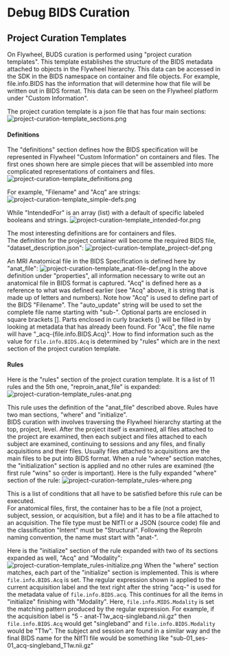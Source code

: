 # Debug BIDS Curation

## Project Curation Templates

On Flywheel, BUDS curation is performed using "project curation templates".  This template establishes the structure of the BIDS metadata attached to objects in the Flywheel hierarchy.  This data can be accessed in the SDK in the BIDS namespace on container and file objects.  For example, file.info.BIDS has the information that will determine how that file will be written out in BIDS format.  This data can be seen on the Flywheel platform under "Custom Information".

The project curation template is a json file that has four main sections:
![project-curation-template_sections.png](pics/template/project-curation-template_sections.png)

#### Definitions
The "definitions" section defines how the BIDS specification will be represented in Flywheel "Custom Information" on containers and files.  The first ones shown here are simple pieces that will be assembled into more complicated representations of containers and files.
![project-curation-template_definitions.png](pics/template/project-curation-template_definitions.png)

For example, "Filename" and "Acq" are strings:
![project-curation-template_simple-defs.png](pics/template/project-curation-template_simiple-defs.png)

While "IntendedFor" is an array (list) with a default of specific labeled booleans and strings.
![project-curation-template_intended-for.png](pics/template/project-curation-template_intended-for.png)

The most interesting definitions are for containers and files.  
The definition for the project container will become the required BIDS file, "dataset_description.json":
![project-curation-template_project-def.png](pics/template/project-curation-template_project-def.png)

An MRI Anatomical file in the BIDS Specification is defined here by "anat_file":
![project-curation-template_anat-file-def.png](pics/template/project-curation-template_anat-file-def.png)
In the above definition under "properties", all information necessary to write out an anatomical file in BIDS format is captured. "Acq" is defined here as a reference to what was defined earlier (see "Acq" above, it is string that is made up of letters and numbers).
Note how "Acq" is used to define part of the BIDS "Filename".  The "auto_update" string will be used to set the complete file name starting with "sub-".  Optional parts are enclosed in square brackets [].  Parts enclosed in curly brackets {} will be filled in by looking at metadata that has already been found.  For "Acq", the file name will have "_acq-{file.info.BIDS.Acq}".  How to find information such as the value for `file.info.BIDS.Acq` is determined by "rules" which are in the next section of the project curation template.

#### Rules

Here is the "rules" section of the project curation template.  It is a list of 11 rules and the 5th one, "reproin_anat_file" is expanded:
![project-curation-template_rules-anat.png](pics/template/project-curation-template_rules-anat.png)

This rule uses the definition of the "anat_file" described above.  Rules have two man sections, "where" and "initialize".  
BIDS curation with involves traversing the Flywheel hierarchy starting at the top, project, level.  After the project itself is examined, all files attached to the project are examined, then each subject and files attached to each subject are examined, continuing to sessions and any files, and finally acquisitions and their files.  Usually files attached to acquisitions are the main files to be put into BIDS format.  When a rule "where" section matches, the "initialization" section is applied and no other rules are examined (the first rule "wins" so order is important).
Here is the fully expanded "where" section of the rule:
![project-curation-template_rules-where.png](pics/template/project-curation-template_rules-where.png)

This is a list of conditions that all have to be satisfied before this rule can be executed.  
For anatomical files, first, the container has to be a file (not a project, subject, session, or acquisition, but a file) and it has to be a file attached to an acquisition.  The file type must be NIfTI or a JSON (source code) file and the classification "Intent" must be "Structural".  Following the ReproIn naming convention, the name must start with "anat-".

Here is the "initialize" section of the rule expanded with two of its sections expanded as well, "Acq" and "Modality":
![project-curation-template_rules-initialize.png](pics/template/project-curation-template_rules-initialize.png)
When the "where" section matches, each part of the "initialize" section is implemented.  This is where `file.info.BIDS.Acq` is set.  The regular expression shown is applied to the current acquisition label and the text right after the string "acq-" is used for the metadata value of `file.info.BIDS.acq`.  This continues for all the items in "initialize" finishing with "Modality".  Here, `file.info.MIDS.Modality` is set the matching pattern produced by the regular expression.  For example, if the acquisition label is "5 - anat-T1w_acq-singleband.nii.gz" then `file.info.BIDS.Acq` would get "singleband" and `file.info.BIDS.Modality` would be "T1w".  The subject and session are found in a similar way and the final BIDS name for the NIfTI file would be something like "sub-01_ses-01_acq-singleband_T1w.nii.gz"
